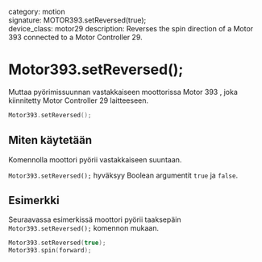 category: motion  
signature: MOTOR393.setReversed(true);  
device_class: motor29
description: Reverses the spin direction of a Motor 393 connected to a Motor Controller 29.

# Motor393.setReversed();

Muttaa pyörimissuunnan vastakkaiseen moottorissa Motor 393 , joka kiinnitetty Motor Controller 29 laitteeseen.

```cpp
Motor393.setReversed();
```

## Miten käytetään

Komennolla moottori pyörii vastakkaiseen suuntaan.

`Motor393.setReversed();` hyväksyy Boolean argumentit `true` ja `false`.

## Esimerkki

Seuraavassa esimerkissä moottori pyörii taaksepäin `Motor393.setReversed();` komennon mukaan.

```cpp
Motor393.setReversed(true);
Motor393.spin(forward);
```

<advanced>
</advanced>